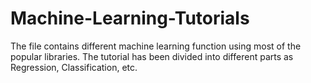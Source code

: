 # Machine-Learning-Tutorials
The file contains different machine learning function using most of the popular libraries.
The tutorial has been divided into different parts as Regression, Classification, etc.
